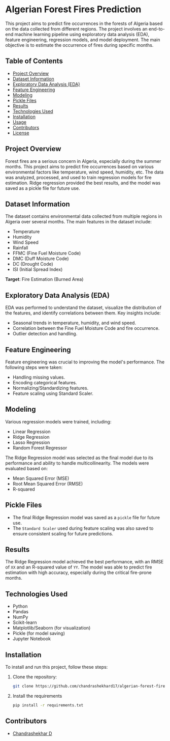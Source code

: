 # Algerian Forest Fires Prediction

This project aims to predict fire occurrences in the forests of Algeria based on the data collected from different regions. The project involves an end-to-end machine learning pipeline using exploratory data analysis (EDA), feature engineering, regression models, and model deployment. The main objective is to estimate the occurrence of fires during specific months.

## Table of Contents
- [Project Overview](#project-overview)
- [Dataset Information](#dataset-information)
- [Exploratory Data Analysis (EDA)](#exploratory-data-analysis-eda)
- [Feature Engineering](#feature-engineering)
- [Modeling](#modeling)
- [Pickle Files](#pickle-files)
- [Results](#results)
- [Technologies Used](#technologies-used)
- [Installation](#installation)
- [Usage](#usage)
- [Contributors](#contributors)
- [License](#license)

## Project Overview
Forest fires are a serious concern in Algeria, especially during the summer months. This project aims to predict fire occurrences based on various environmental factors like temperature, wind speed, humidity, etc. The data was analyzed, processed, and used to train regression models for fire estimation. Ridge regression provided the best results, and the model was saved as a pickle file for future use.

## Dataset Information
The dataset contains environmental data collected from multiple regions in Algeria over several months. The main features in the dataset include:
- Temperature
- Humidity
- Wind Speed
- Rainfall
- FFMC (Fine Fuel Moisture Code)
- DMC (Duff Moisture Code)
- DC (Drought Code)
- ISI (Initial Spread Index)

**Target**: Fire Estimation (Burned Area)

## Exploratory Data Analysis (EDA)
EDA was performed to understand the dataset, visualize the distribution of the features, and identify correlations between them. Key insights include:
- Seasonal trends in temperature, humidity, and wind speed.
- Correlation between the Fine Fuel Moisture Code and fire occurrence.
- Outlier detection and handling.

## Feature Engineering
Feature engineering was crucial to improving the model's performance. The following steps were taken:
- Handling missing values.
- Encoding categorical features.
- Normalizing/Standardizing features.
- Feature scaling using Standard Scaler.

## Modeling
Various regression models were trained, including:
- Linear Regression
- Ridge Regression
- Lasso Regression
- Random Forest Regressor

The Ridge Regression model was selected as the final model due to its performance and ability to handle multicollinearity. The models were evaluated based on:
- Mean Squared Error (MSE)
- Root Mean Squared Error (RMSE)
- R-squared

## Pickle Files
- The final Ridge Regression model was saved as a `pickle` file for future use.
- The `Standard Scaler` used during feature scaling was also saved to ensure consistent scaling for future predictions.

## Results
The Ridge Regression model achieved the best performance, with an RMSE of `XX` and an R-squared value of `YY`. The model was able to predict fire estimation with high accuracy, especially during the critical fire-prone months.

## Technologies Used
- Python
- Pandas
- NumPy
- Scikit-learn
- Matplotlib/Seaborn (for visualization)
- Pickle (for model saving)
- Jupyter Notebook

## Installation
To install and run this project, follow these steps:

1. Clone the repository:
   ```bash
   git clone https://github.com/chandrashekhard17/algerian-forest-fires-prediction.git

   ```

2. Install the requirements
    ```bash
    pip install -r requirements.txt
    ```

## Contributors
- [Chandrashekhar D](https://github.com/chandrashekhard17)


